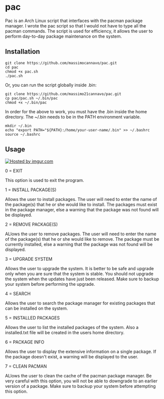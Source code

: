 pac
===

Pac is an Arch Linux script that interfaces with the pacman package manager. I wrote the pac script so that I would not have to type all the pacman commands. The script is used for efficiency, it allows the user to perform day-to-day package maintenance on the system.

Installation
-----------

    git clone https://github.com/massimocannavo/pac.git
    cd pac
    chmod +x pac.sh
    ./pac.sh 

Or, you can run the script globally inside .bin:

    git clone https://github.com/massimo21cannavo/pac.git
    cp pac/pac.sh ~/.bin/pac
    chmod +x ~/.bin/pac
    
In order for the above to work, you must have the .bin inside the home directory. The ~/.bin needs to be in the PATH environment variable.

    mkdir ~/.bin 
    echo "export PATH="${PATH}:/home/your-user-name/.bin" >> ~/.bashrc
    source ~/.bashrc

Usage
-----------
<a href="http://imgur.com/1yqjrhM"><img src="http://i.imgur.com/1yqjrhM.png" title="Hosted by imgur.com"/></a>

0 = EXIT

This option is used to exit the program. 

1 = INSTALL PACKAGE(S)

Allows the user to install packages. The user will need to enter the name of the package(s) that he or she would like to install. The packages must exist in the package manager, else a warning that the package was not found will be displayed. 

2 = REMOVE PACKAGE(S)

ALlows the user to remove packages. The user will need to enter the name of the package(s) that he or she would like to remove. The package must be currently installed, else a warning that the package was not found will be displayed.

3 = UPGRADE SYSTEM

Allows the user to upgrade the system. It is better to be safe and upgrade only when you are sure that the system is stable. You should not upgrade the system when the updates have just been released. Make sure to backup your system before performing the upgrade. 

4 = SEARCH

Allows the user to search the package manager for existing packages that can be installed on the system.

5 = INSTALLED PACKAGES

Allows the user to list the installed packages of the system. Also a installed.txt file will be created in the users home directory. 

6 = PACKAGE INFO

Allows the user to display the extensive information on a single package. If the package doesn't exist, a warning will be displayed to the user.

7 = CLEAN PACMAN

ALlows the user to clean the cache of the pacman package manager. Be very careful with this option, you will not be able to downgrade to an earlier version of a package. Make sure to backup your system before attempting this option. 
